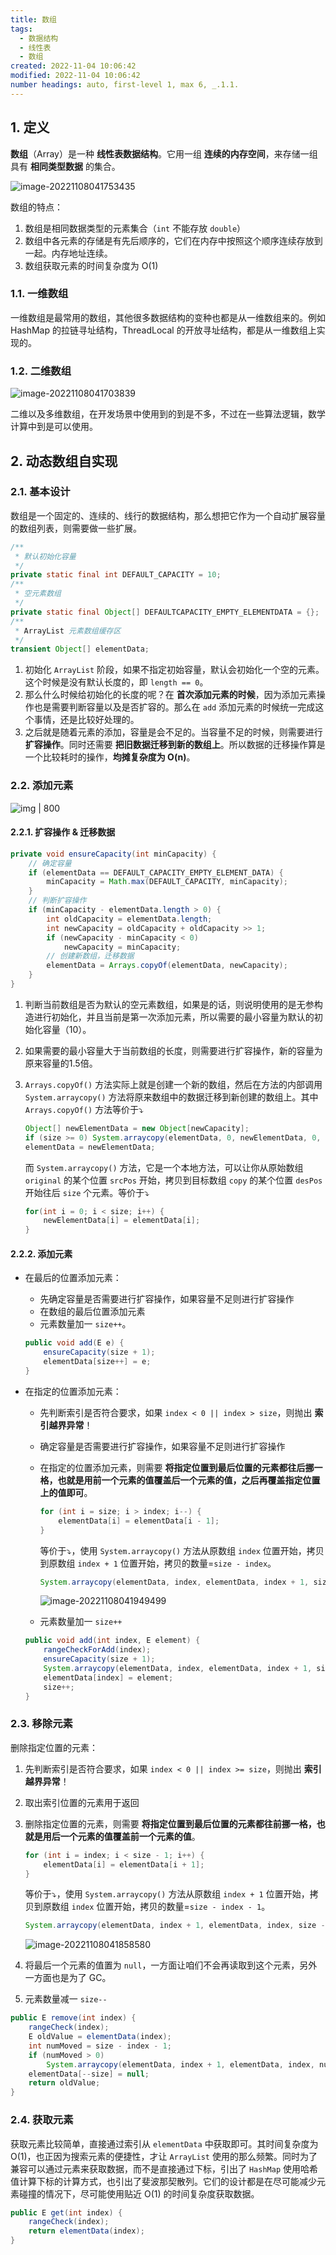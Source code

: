 ```yaml
---
title: 数组
tags:
  - 数据结构
  - 线性表
  - 数组
created: 2022-11-04 10:06:42
modified: 2022-11-04 10:06:42
number headings: auto, first-level 1, max 6, _.1.1.
---
```


## 1. 定义

**数组**（Array）是一种 **线性表数据结构**。它用一组 **连续的内存空间**，来存储一组具有 **相同类型数据** 的集合。

![image-20221108041753435](https://fastly.jsdelivr.net/gh/xihuanxiaorang/images/202211080417463.png)

数组的特点：

1. 数组是相同数据类型的元素集合（`int` 不能存放 `double`）
2. 数组中各元素的存储是有先后顺序的，它们在内存中按照这个顺序连续存放到一起。内存地址连续。
3. 数组获取元素的时间复杂度为 O(1)

### 1.1. 一维数组

一维数组是最常用的数组，其他很多数据结构的变种也都是从一维数组来的。例如 HashMap 的拉链寻址结构，ThreadLocal 的开放寻址结构，都是从一维数组上实现的。

### 1.2. 二维数组

![image-20221108041703839](https://fastly.jsdelivr.net/gh/xihuanxiaorang/images/202211080417870.png)

二维以及多维数组，在开发场景中使用到的到是不多，不过在一些算法逻辑，数学计算中到是可以使用。

## 2. 动态数组自实现

### 2.1. 基本设计

数组是一个固定的、连续的、线行的数据结构，那么想把它作为一个自动扩展容量的数组列表，则需要做一些扩展。

```java
/**
 * 默认初始化容量
 */
private static final int DEFAULT_CAPACITY = 10;
/**
 * 空元素数组
 */
private static final Object[] DEFAULTCAPACITY_EMPTY_ELEMENTDATA = {};
/**
 * ArrayList 元素数组缓存区
 */
transient Object[] elementData;
```

1. 初始化 `ArrayList` 阶段，如果不指定初始容量，默认会初始化一个空的元素。这个时候是没有默认长度的，即 `length == 0`。
2. 那么什么时候给初始化的长度的呢？在 **首次添加元素的时候**，因为添加元素操作也是需要判断容量以及是否扩容的。那么在 `add` 添加元素的时候统一完成这个事情，还是比较好处理的。
3. 之后就是随着元素的添加，容量是会不足的。当容量不足的时候，则需要进行 **扩容操作**。同时还需要 **把旧数据迁移到新的数组上**。所以数据的迁移操作算是一个比较耗时的操作，**均摊复杂度为 O(n)**。

### 2.2. 添加元素

![img | 800](https://fastly.jsdelivr.net/gh/xihuanxiaorang/images/algorithms-220730-03.png)

#### 2.2.1. 扩容操作 & 迁移数据

```java
private void ensureCapacity(int minCapacity) {
    // 确定容量
    if (elementData == DEFAULT_CAPACITY_EMPTY_ELEMENT_DATA) {
        minCapacity = Math.max(DEFAULT_CAPACITY, minCapacity);
    }
    // 判断扩容操作
    if (minCapacity - elementData.length > 0) {
        int oldCapacity = elementData.length;
        int newCapacity = oldCapacity + oldCapacity >> 1;
        if (newCapacity - minCapacity < 0)
            newCapacity = minCapacity;
        // 创建新数组，迁移数据
        elementData = Arrays.copyOf(elementData, newCapacity);
    }
}
```

1. 判断当前数组是否为默认的空元素数组，如果是的话，则说明使用的是无参构造进行初始化，并且当前是第一次添加元素，所以需要的最小容量为默认的初始化容量（10）。
2. 如果需要的最小容量大于当前数组的长度，则需要进行扩容操作，新的容量为原来容量的1.5倍。
3. `Arrays.copyOf()` 方法实际上就是创建一个新的数组，然后在方法的内部调用 `System.arraycopy()` 方法将原来数组中的数据迁移到新创建的数组上。其中 `Arrays.copyOf()` 方法等价于⤵︎

   ```java
   Object[] newElementData = new Object[newCapacity];
   if (size >= 0) System.arraycopy(elementData, 0, newElementData, 0, size);
   elementData = newElementData;
   ```

   而 `System.arraycopy()` 方法，它是一个本地方法，可以让你从原始数组 `original` 的某个位置 `srcPos` 开始，拷贝到目标数组 `copy` 的某个位置 `desPos` 开始往后 `size` 个元素。等价于⤵︎

   ```java
   for(int i = 0; i < size; i++) {
       newElementData[i] = elementData[i];
   }
   ```

#### 2.2.2. 添加元素

- 在最后的位置添加元素：
  - 先确定容量是否需要进行扩容操作，如果容量不足则进行扩容操作
  - 在数组的最后位置添加元素
  - 元素数量加一 `size++`。

  ```java
  public void add(E e) {
      ensureCapacity(size + 1);
      elementData[size++] = e;
  }
  ```
  
- 在指定的位置添加元素：
  - 先判断索引是否符合要求，如果 `index < 0 || index > size`，则抛出 **索引越界异常**！
  
  - 确定容量是否需要进行扩容操作，如果容量不足则进行扩容操作
  
  - 在指定的位置添加元素，则需要 **将指定位置到最后位置的元素都往后挪一格，也就是用前一个元素的值覆盖后一个元素的值，之后再覆盖指定位置上的值即可**。
  
    ```java
    for (int i = size; i > index; i--) {
        elementData[i] = elementData[i - 1];
    }
    ```
  
    等价于⤵︎，使用 `System.arraycopy()` 方法从原数组 `index` 位置开始，拷贝到原数组 `index + 1` 位置开始，拷贝的数量=`size - index`。
  
    ```java
    System.arraycopy(elementData, index, elementData, index + 1, size - index);
    ```
  
    ![image-20221108041949499](https://fastly.jsdelivr.net/gh/xihuanxiaorang/images/202211080419528.png)
  
  - 元素数量加一 `size++`
  
  ```java
  public void add(int index, E element) {
      rangeCheckForAdd(index);
      ensureCapacity(size + 1);
      System.arraycopy(elementData, index, elementData, index + 1, size - index);
      elementData[index] = element;
      size++;
  }
  ```

### 2.3. 移除元素

删除指定位置的元素：

1. 先判断索引是否符合要求，如果 `index < 0 || index >= size`，则抛出 **索引越界异常**！
2. 取出索引位置的元素用于返回
3. 删除指定位置的元素，则需要 **将指定位置到最后位置的元素都往前挪一格，也就是用后一个元素的值覆盖前一个元素的值**。

   ```java
   for (int i = index; i < size - 1; i++) {
       elementData[i] = elementData[i + 1];
   }
   ```

   等价于⤵︎，使用 `System.arraycopy()` 方法从原数组 `index + 1` 位置开始，拷贝到原数组 `index` 位置开始，拷贝的数量=`size - index - 1`。

   ```java
   System.arraycopy(elementData, index + 1, elementData, index, size - index - 1);
   ```

   ![image-20221108041858580](https://fastly.jsdelivr.net/gh/xihuanxiaorang/images/202211080418612.png)

4. 将最后一个元素的值置为 `null`，一方面让咱们不会再读取到这个元素，另外一方面也是为了 GC。
5. 元素数量减一 `size--`

```java
public E remove(int index) {
    rangeCheck(index);
    E oldValue = elementData(index);
    int numMoved = size - index - 1;
    if (numMoved > 0)
        System.arraycopy(elementData, index + 1, elementData, index, numMoved);
    elementData[--size] = null;
    return oldValue;
}
```

### 2.4. 获取元素

获取元素比较简单，直接通过索引从 `elementData` 中获取即可。其时间复杂度为 O(1)，也正因为搜索元素的便捷性，才让 `ArrayList` 使用的那么频繁。同时为了兼容可以通过元素来获取数据，而不是直接通过下标，引出了 `HashMap` 使用哈希值计算下标的计算方式，也引出了斐波那契散列。它们的设计都是在尽可能减少元素碰撞的情况下，尽可能使用贴近 O(1) 的时间复杂度获取数据。

```java
public E get(int index) {
    rangeCheck(index);
    return elementData(index);
}
```

